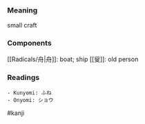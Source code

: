 ### Meaning

small craft

### Components

[[Radicals/舟|舟]]: boat; ship [[叟]]: old person

### Readings

```
- Kunyomi: ふね
- Onyomi: ショウ
```

#kanji